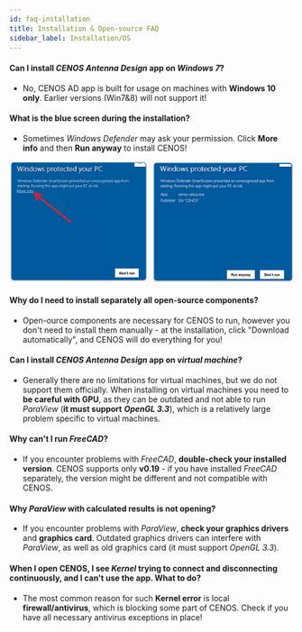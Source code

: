 ```yaml
---
id: faq-installation
title: Installation & Open-source FAQ
sidebar_label: Installation/OS
---
```


#### Can I install *CENOS Antenna Design* app on *Windows 7*?

- No, CENOS AD app is built for usage on machines with **Windows 10 only**. Earlier versions (Win7&8) will not support it!

#### What is the blue screen during the installation?

- Sometimes *Windows Defender* may ask your permission. Click **More info** and then **Run anyway** to install CENOS!

<p align="center">

![drag n drop](assets/faq/1.png)

</p>

#### Why do I need to install separately all open-source components?

- Open-ource components are necessary for CENOS to run, however you don't need to install them manually - at the installation, click "Download automatically", and CENOS will do everything for you!

#### Can I install *CENOS Antenna Design* app on *virtual machine*?

- Generally there are no limitations for virtual machines, but we do not support them officially. When installing on virtual machines you need to **be careful with GPU**, as they can be outdated and not able to run *ParaView* (**it must support** ***OpenGL 3.3***), which is a relatively large problem specific to virtual machines.

#### Why can't I run *FreeCAD*?

- If you encounter problems with *FreeCAD*, **double-check your installed version**. CENOS supports only **v0.19** - if you have installed *FreeCAD* separately, the version might be different and not compatible with CENOS.

#### Why *ParaView* with calculated results is not opening?

- If you encounter problems with *ParaView*, **check your graphics drivers** and **graphics card**. Outdated graphics drivers can interfere with *ParaView*, as well as old graphics card (it must support *OpenGL 3.3*).

#### When I open CENOS, I see *Kernel* trying to connect and disconnecting continuously, and I can't use the app. What to do?

- The most common reason for such **Kernel error** is local **firewall/antivirus**, which is blocking some part of CENOS. Check if you have all necessary antivirus exceptions in place!